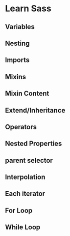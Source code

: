 # Learn Sass

## Variables

## Nesting
 
## Imports

## Mixins

## Mixin Content

## Extend/Inheritance

## Operators 

## Nested Properties 

## parent selector

## Interpolation

## Each iterator 

## For Loop 

## While Loop 

